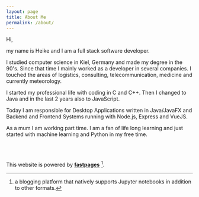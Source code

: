 ```yaml
---
layout: page
title: About Me
permalink: /about/
---
```


Hi, 

my name is Heike and I am a full stack software developer.

I studied computer science in Kiel, Germany and made my degree in the 90's. Since that time I mainly worked as a developer in several companies. I touched the areas of logistics, consulting, telecommunication, medicine and currently meteorology.

I started my professional life with coding in C and C++. Then I changed to Java and in the last 2 years also to JavaScript.

Today I am responsible for Desktop Applications written in Java/JavaFX and Backend and Frontend Systems running with Node.js, Express and VueJS.

As a mum I am working part time. I am a fan of life long learning and just started with machine learning and Python in my free time.

<br/>
<br/>

This website is powered by **[fastpages](https://github.com/fastai/fastpages)** [^1].


[^1]:a blogging platform that natively supports Jupyter notebooks in addition to other formats.
